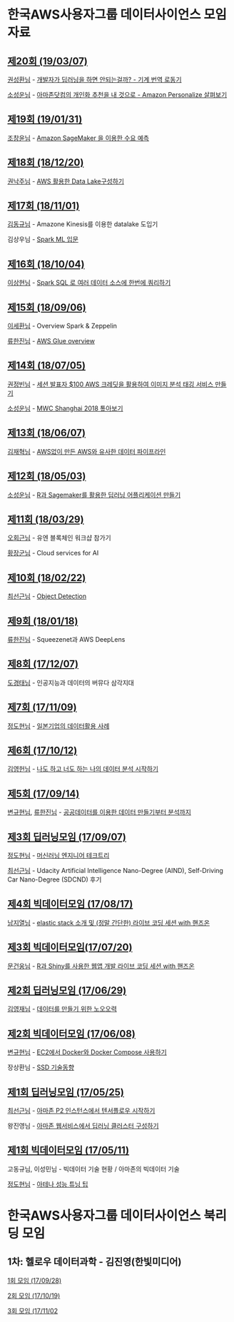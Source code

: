 # 한국AWS사용자그룹 데이터사이언스 모임 자료

## [제20회 (19/03/07)](https://www.meetup.com/awskrug/events/259013277/)
[권성환님](https://www.facebook.com/sunghwan.kwon.9) - [개발자가 딥러닝을 하면 안되는걸까? - 기계 번역 로동기](https://www.slideshare.net/SunghwanKwon1/ss-135414173)

[소성운님](https://www.facebook.com/imso13) - [아마존닷컴의 개인화 추천을 내 것으로 - Amazon Personalize 살펴보기](https://www.slideshare.net/secret/BoasIWSSLoeUr)

## [제19회 (19/01/31)](https://www.meetup.com/awskrug/events/257773884/)
[조창윤님](https://www.facebook.com/changyoon.cho.3) - [Amazon SageMaker 을 이용한 수요 예측](https://drive.google.com/file/d/1SMKdDzjMBBq1BSfGhk52iJClwSTM1ryT/view?usp=drivesdk)

## [제18회 (18/12/20)](https://www.meetup.com/awskrug/events/257050186/)
[권낙주님](https://www.facebook.com/nakjoo.kwon.5) - [AWS 활용한 Data Lake구성하기](https://www.slideshare.net/nakjookwon5/aws-data-lake)

## [제17회 (18/11/01)](https://www.meetup.com/awskrug/events/255290084/)
[김동규님](https://www.facebook.com/zepot) - Amazone Kinesis를 이용한 datalake 도입기

김상우님 - [Spark ML 입문](https://www.slideshare.net/secret/NH7e1FdP3ad9nK)

## [제16회 (18/10/04)](https://www.meetup.com/ko-KR/awskrug/events/255084203/)
[이상현님](https://www.facebook.com/changhyun.lee.37) - [Spark SQL 로 여러 데이터 소스에 한번에 쿼리하기](https://docs.google.com/presentation/d/1rvLV5CT1p1nocpyLxIWTeWctrTd7jzT2ivdFjd08aC4/edit?usp=sharing)

## [제15회 (18/09/06)](https://www.meetup.com/ko-KR/awskrug/events/252837743/)
[이세환님](https://www.facebook.com/silveris23) - Overview Spark & Zeppelin

[류한진님](https://www.facebook.com/RyuHanJin) - [AWS Glue overview](https://bit.ly/AWSGlueOverview)

## [제14회 (18/07/05)](https://www.meetup.com/ko-KR/awskrug/events/251853850/)
[권정빈님](https://www.facebook.com/datamaker) - [세션 발표자 $100 AWS 크레딧을 활용하여 이미지 분석 태깅 서비스 만들기](https://github.com/datamaker/arteight-imagerecognition)

[소성운님](https://www.facebook.com/imso13) - [MWC Shanghai 2018 톺아보기](https://www.slideshare.net/SungWoonSo/mwc-shanghai-2018-104447108)

## [제13회 (18/06/07)](https://www.meetup.com/ko-KR/awskrug/events/250804123/)
[김재혁님](https://www.facebook.com/jaehyuk.kim) - [AWS없이 만든 AWS와 유사한 데이터 파이프라인](https://www.slideshare.net/jaehyukkim1/aws-aws-100684077)

## [제12회 (18/05/03)](https://www.meetup.com/ko-KR/awskrug/events/249485681/)
[소성운님](https://www.facebook.com/imso13) - [R과 Sagemaker를 활용한 딥러닝 어플리케이션 만들기](https://www.slideshare.net/SungWoonSo/r-sagemaker-95880414)

## [제11회 (18/03/29)](https://www.meetup.com/ko-KR/awskrug/events/248298239/)
[오회근님](https://www.facebook.com/harry5004) - 유엔 블록체인 워크샵 참가기

[황장군님](https://www.facebook.com/bigquery) - Cloud services for AI

## [제10회 (18/02/22)](https://www.meetup.com/ko-KR/awskrug/events/246934453/)
[최선근님](https://www.facebook.com/sunkeun82) - [Object Detection](https://docs.google.com/presentation/d/1_T__UJTWttOBORon7bane48Qc_uT6q25Ms9JaiWSTI0/edit?usp=sharing)

## [제9회 (18/01/18)](https://www.meetup.com/ko-KR/awskrug/events/246107614/)
[류한진님](https://www.facebook.com/RyuHanJin) - Squeezenet과 AWS DeepLens

## [제8회 (17/12/07)](https://www.meetup.com/ko-KR/awskrug/events/245044916/)
[도경태님](https://www.facebook.com/kt.doh) - 인공지능과 데이터의 버뮤다 삼각지대

## [제7회 (17/11/09)](https://www.meetup.com/ko-KR/awskrug/events/244368852/)
[정도현님](https://www.facebook.com/dohyjung) - [일본기업의 데이터활용 사례](https://aws.amazon.com/jp/solutions/case-studies/big-data)

## [제6회 (17/10/12)](https://www.meetup.com/ko-KR/awskrug/events/243623025/)
[김영헌님](https://www.facebook.com/young.kim.374) - [나도 하고 너도 하는 나의 데이터 분석 시작하기](https://www.slideshare.net/YoungKim15/awskrug-datascience)

## [제5회 (17/09/14)](https://www.meetup.com/ko-KR/awskrug/events/242616537/)
[변규현님](https://www.facebook.com/kyuhyun.byun), [류한진님](https://www.facebook.com/RyuHanJin) - [공공데이터를 이용한 데이터 만들기부터 분석까지](./workshop-public_data_analysis/README.md)

## [제3회 딥러닝모임 (17/09/07)](https://www.meetup.com/ko-KR/awskrug/events/242889826/)
[정도현님](https://www.facebook.com/dohyjung) - [머신러닝 엔지니어 테크트리](http://bit.ly/painless-ml)

[최선근님](https://www.facebook.com/sunkeun82) - Udacity Artificial Intelligence Nano-Degree (AIND), Self-Driving Car Nano-Degree (SDCND) 후기

## [제4회 빅데이터모임 (17/08/17)](https://www.meetup.com/ko-KR/awskrug/events/242135560/)
[남지열님](https://www.facebook.com/geeyeol.nahm) - [elastic stack 소개 및 (정말 간단한) 라이브 코딩 세션 with 핸즈온](https://gist.github.com/higee/ae762b124f4d90098a76bd5362ea8dd0)

## [제3회 빅데이터모임(17/07/20)](https://www.meetup.com/ko-KR/awskrug/events/240731990/)
[문건웅님](https://www.facebook.com/cardiomoon) - [R과 Shiny를 사용한 웹앱 개발 라이브 코딩 세션 with 핸즈온](http://web-r.space:3838/app5/)

## [제2회 딥러닝모임 (17/06/29)](https://www.meetup.com/ko-KR/awskrug/events/240664059/)
[김영재님](https://www.facebook.com/youngjaekim81) - [데이터를 만들기 위한 노오오력](https://www.slideshare.net/youngjaekim58/ss-77479253)

## [제2회 빅데이터모임 (17/06/08)](https://www.meetup.com/ko-KR/awskrug/events/239927388/)
[변규현님](https://www.facebook.com/kyuhyun.byun) - [EC2에서 Docker와 Docker Compose 사용하기](http://slides.com/byunkyuhyun/ec2-docker-docker-compose#/)

장상환님 - [SSD 기술동향](https://drive.google.com/file/d/0B8LL1kJ4S-YBYWJ6eUEzMFJFcGFpVE5FX3ZLdUdJUTV2REs0/view?usp=sharing)

## [제1회 딥러닝모임 (17/05/25)](https://www.meetup.com/ko-KR/awskrug/events/239747870/)
[최선근님](https://www.facebook.com/sunkeun82) - [아마존 P2 인스턴스에서 텐서플로우 시작하기](https://www.slideshare.net/SunKeunChoi/20170525-aws-p2-tensorflow-76340418)

왕진영님 - [아마존 웹서비스에서 딥러닝 클러스터 구성하기](https://www.slideshare.net/SunKeunChoi/20170525-aws)

## [제1회 빅데이터모임 (17/05/11)](https://www.meetup.com/ko-KR/awskrug/events/239538712/)
고동규님, 이성민님 - 빅데이터 기술 현황 / 아마존의 빅데이터 기술

[정도현님](https://www.facebook.com/dohyjung) - [아테나 성능 튜닝 팁](https://aws.amazon.com/ko/blogs/big-data/top-10-performance-tuning-tips-for-amazon-athena/)

# 한국AWS사용자그룹 데이터사이언스 북리딩 모임

## 1차: 헬로우 데이터과학 - 김진영(한빛미디어)
[1회 모임 (17/09/28)](https://www.meetup.com/ko-KR/awskrug/events/243356663/)

[2회 모임 (17/10/19)](https://www.meetup.com/ko-KR/awskrug/events/244136643/)

[3회 모임 (17/11/02](https://www.meetup.com/ko-KR/awskrug/events/244559852/)
